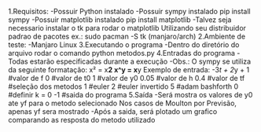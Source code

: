 1.Requisitos:
	-Possuir Python instalado
	-Possuir sympy instalado
		pip install sympy
	-Possuir matplotlib instalado
		pip install matplotlib
	-Talvez seja necessario instalar o tk para rodar o matplotlib
		Utilizando seu distribuidor padrao de pacotes
		ex.:
			sudo pacman -S tk (manjaro/arch)
2.Ambiente de teste:
	-Manjaro Linux
3.Executando o programa
	-Dentro do diretório do arquivo rodar o comando
		python metodos.py
4.Entradas do programa
	-Todas estarão especificadas durante a execução
	-Obs.:
		O sympy se utiliza da seguinte formatação:
			x² = x**2
			x^y = x**y
	Exemplo de entrada:
		-3*t + 2*y + 1			#valor de f
		0 						#valor de t0
		1						#valor de y0
		0.05 					#valor de h
		0.4 					#valor de tf
		#seleção dos metodos
		1 						#euler
		2 						#euler invertido
		5 						#adam bashforth
		0 						#definir k = 0
		-1 						#saida do programa
5.Saída
	-Será mostra os valores de y0 ate yf para o metodo selecionado
		Nos casos de Moulton por Previsão, apenas yf sera mostrado
	-Após a saida, será plotado um grafico comparando as resposta do metodo utilizado
